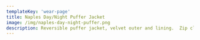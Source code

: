 ```yaml
---
templateKey: 'wear-page'
title: Naples Day/Night Puffer Jacket
image: /img/naples-day-night-puffer.png
description: Reversible puffer jacket, velvet outer and lining.  Zip closure at front.
---
```

